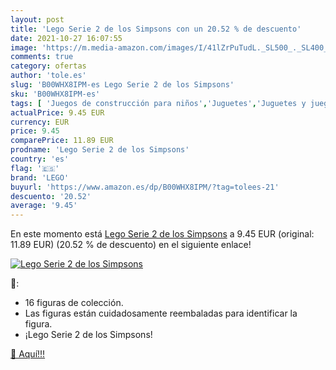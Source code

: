 ```yaml
---
layout: post
title: 'Lego Serie 2 de los Simpsons con un 20.52 % de descuento'
date: 2021-10-27 16:07:55
image: 'https://m.media-amazon.com/images/I/41lZrPuTudL._SL500_._SL400_.jpg'
comments: true
category: ofertas
author: 'tole.es'
slug: 'B00WHX8IPM-es Lego Serie 2 de los Simpsons'
sku: 'B00WHX8IPM-es'
tags: [ 'Juegos de construcción para niños','Juguetes','Juguetes y juegos','Muñecos y figuras','lego', ]
actualPrice: 9.45 EUR
currency: EUR
price: 9.45
comparePrice: 11.89 EUR
prodname: 'Lego Serie 2 de los Simpsons'
country: 'es'
flag: '🇪🇸'
brand: 'LEGO'
buyurl: 'https://www.amazon.es/dp/B00WHX8IPM/?tag=tolees-21'
descuento: '20.52'
average: '9.45'
---
```


En este momento está [Lego Serie 2 de los Simpsons](https://www.amazon.es/dp/B00WHX8IPM/?tag=tolees-21) a 9.45 EUR (original: 11.89 EUR) (20.52 %  de descuento) en el siguiente enlace!

[![Lego Serie 2 de los Simpsons](https://m.media-amazon.com/images/I/41lZrPuTudL._SL500_._SL400_.jpg)](https://www.amazon.es/dp/B00WHX8IPM/?tag=tolees-21)

🔎:

- 16 figuras de colección.
- Las figuras están cuidadosamente reembaladas para identificar la figura.
- ¡Lego Serie 2 de los Simpsons!

[🛒 Aquí!!!](https://www.amazon.es/dp/B00WHX8IPM/?tag=tolees-21)
